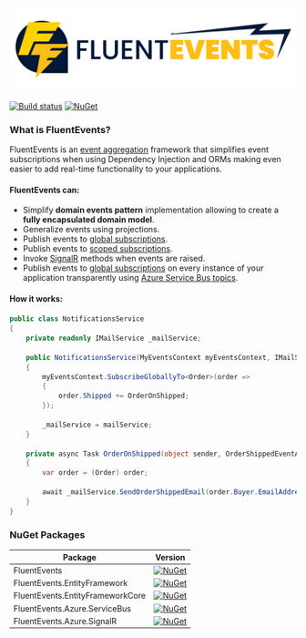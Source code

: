 ![FluentEvents logo](logo_extended.svg)

[![Build status](https://luca-s.visualstudio.com/FluentEvents/_apis/build/status/FluentEvents-CI)](https://luca-s.visualstudio.com/FluentEvents/_build/latest?definitionId=8) [![NuGet](https://img.shields.io/nuget/v/FluentEvents.svg)](https://www.nuget.org/packages/FluentEvents/)

### What is FluentEvents?
FluentEvents is an [event aggregation](https://martinfowler.com/eaaDev/EventAggregator.html) framework that simplifies event subscriptions when using Dependency Injection and ORMs making even easier to add real-time functionality to your applications.

#### FluentEvents can:
- Simplify **domain events pattern** implementation allowing to create a **fully encapsulated domain model**.
- Generalize events using projections.
- Publish events to [global subscriptions](https://github.com/luca-esse/FluentEvents/wiki/Global-subscriptions).
- Publish events to [scoped subscriptions](https://github.com/luca-esse/FluentEvents/wiki/Scoped-subscriptions).
- Invoke [SignalR](https://github.com/aspnet/AspNetCore/tree/master/src/SignalR) methods when events are raised.
- Publish events to [global subscriptions](https://github.com/luca-esse/FluentEvents/wiki/Global-subscriptions) on every instance of your application transparently using [Azure Service Bus topics](https://azure.microsoft.com/en-us/services/service-bus/). 

#### How it works:
```csharp
public class NotificationsService
{
    private readonly IMailService _mailService;

    public NotificationsService(MyEventsContext myEventsContext, IMailService mailService)
    {
        myEventsContext.SubscribeGloballyTo<Order>(order =>
        {
            order.Shipped += OrderOnShipped;
        });
        
        _mailService = mailService;
    }

    private async Task OrderOnShipped(object sender, OrderShippedEventArgs e)
    {
        var order = (Order) order;

        await _mailService.SendOrderShippedEmail(order.Buyer.EmailAddress, order.Code);
    }
}
```

### NuGet Packages

| Package                            | Version                                                                                                                                           |
|------------------------------------|:-------------------------------------------------------------------------------------------------------------------------------------------------:|
| FluentEvents                       | [![NuGet](https://img.shields.io/nuget/v/FluentEvents.svg)](https://www.nuget.org/packages/FluentEvents/)                                         |
| FluentEvents.EntityFramework       | [![NuGet](https://img.shields.io/nuget/v/FluentEvents.EntityFramework.svg)](https://www.nuget.org/packages/FluentEvents.EntityFramework/)         |
| FluentEvents.EntityFrameworkCore   | [![NuGet](https://img.shields.io/nuget/v/FluentEvents.EntityFrameworkCore.svg)](https://www.nuget.org/packages/FluentEvents.EntityFrameworkCore/) |
| FluentEvents.Azure.ServiceBus      | [![NuGet](https://img.shields.io/nuget/v/FluentEvents.Azure.ServiceBus.svg)](https://www.nuget.org/packages/FluentEvents.Azure.ServiceBus/)       |
| FluentEvents.Azure.SignalR      | [![NuGet](https://img.shields.io/nuget/v/FluentEvents.Azure.SignalR.svg)](https://www.nuget.org/packages/FluentEvents.Azure.SignalR/)       |
